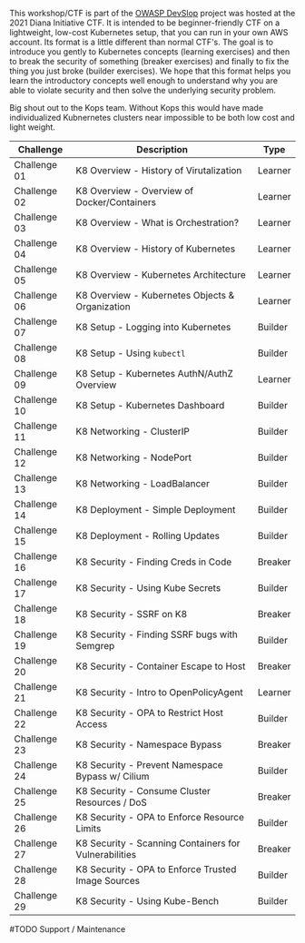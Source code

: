 This workshop/CTF is part of the [OWASP DevSlop](https://www.devslop.co) project was hosted at the 2021 Diana Initiative CTF.  It is intended to be beginner-friendly CTF on a lightweight, low-cost Kubernetes setup, that you can run in your own AWS account. Its format is a little different than normal CTF's. The goal is to introduce you gently to Kubernetes concepts (learning exercises) and then to break the security of something (breaker exercises) and finally to fix the thing you just broke (builder exercises).  We hope that this format helps you learn the introductory concepts well enough to understand why you are able to violate security and then solve the underlying security problem.

Big shout out to the Kops team. Without Kops this would have made individualized Kubnernetes clusters near impossible to be both low cost and light weight.

| Challenge     | Description   | Type  |
| ---------     | -----------   | ----  |
| Challenge 01 | K8 Overview - History of Virutalization | Learner |
| Challenge 02 | K8 Overview - Overview of Docker/Containers | Learner |
| Challenge 03 | K8 Overview - What is Orchestration? | Learner |
| Challenge 04 | K8 Overview - History of Kubernetes | Learner |
| Challenge 05 | K8 Overview - Kubernetes Architecture | Learner |
| Challenge 06 | K8 Overview - Kubernetes Objects & Organization | Learner |
| Challenge 07 | K8 Setup - Logging into Kubernetes | Builder |
| Challenge 08 | K8 Setup - Using `kubectl` | Builder |
| Challenge 09 | K8 Setup - Kubernetes AuthN/AuthZ Overview | Learner |
| Challenge 10 | K8 Setup - Kubernetes Dashboard | Builder |
| Challenge 11 | K8 Networking - ClusterIP | Builder |
| Challenge 12 | K8 Networking - NodePort | Builder |
| Challenge 13 | K8 Networking - LoadBalancer | Builder |
| Challenge 14 | K8 Deployment - Simple Deployment | Builder |
| Challenge 15 | K8 Deployment - Rolling Updates | Builder |
| Challenge 16 | K8 Security - Finding Creds in Code | Breaker |
| Challenge 17 | K8 Security - Using Kube Secrets | Builder |
| Challenge 18 | K8 Security - SSRF on K8 | Breaker |
| Challenge 19 | K8 Security - Finding SSRF bugs with Semgrep | Builder |
| Challenge 20 | K8 Security - Container Escape to Host | Breaker |
| Challenge 21 | K8 Security - Intro to OpenPolicyAgent | Learner |
| Challenge 22 | K8 Security - OPA to Restrict Host Access | Builder |
| Challenge 23 | K8 Security - Namespace Bypass | Breaker |
| Challenge 24 | K8 Security - Prevent Namespace Bypass w/ Cilium | Builder |
| Challenge 25 | K8 Security - Consume Cluster Resources / DoS | Breaker |
| Challenge 26 | K8 Security - OPA to Enforce Resource Limits | Builder |
| Challenge 27 | K8 Security - Scanning Containers for Vulnerabilities | Breaker |
| Challenge 28 | K8 Security - OPA to Enforce Trusted Image Sources | Builder |
| Challenge 29 | K8 Security - Using Kube-Bench | Builder |


#TODO
Support / Maintenance